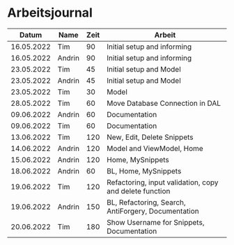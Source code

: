 # Arbeitsjournal

| Datum      | Name   | Zeit | Arbeit                                                  |
| ---------- | ------ | ---- | ------------------------------------------------------- |
| 16.05.2022 | Tim    | 90   | Initial setup and informing                             |
| 16.05.2022 | Andrin | 90   | Initial setup and informing                             |
| 23.05.2022 | Tim    | 45   | Initial setup and Model                                 |
| 23.05.2022 | Andrin | 45   | Initial setup and Model                                 |
| 23.05.2022 | Tim    | 30   | Model                                                   |
| 28.05.2022 | Tim    | 60   | Move Database Connection in DAL                         |
| 09.06.2022 | Andrin | 60   | Documentation                                           |
| 09.06.2022 | Tim    | 60   | Documentation                                           |
| 13.06.2022 | Tim    | 120  | New, Edit, Delete Snippets                              |
| 14.06.2022 | Andrin | 120  | Model and ViewModel, Home                               |
| 15.06.2022 | Andrin | 120  | Home, MySnippets                                        |
| 18.06.2022 | Andrin | 60   | BL, Home, MySnippets                                    |
| 19.06.2022 | Tim    | 120  | Refactoring, input validation, copy and delete function |
| 19.06.2022 | Andrin | 150  | BL, Refactoring, Search, AntiForgery, Documentation     |
| 20.06.2022 | Tim    | 180  | Show Username for Snippets, Documentation               |

